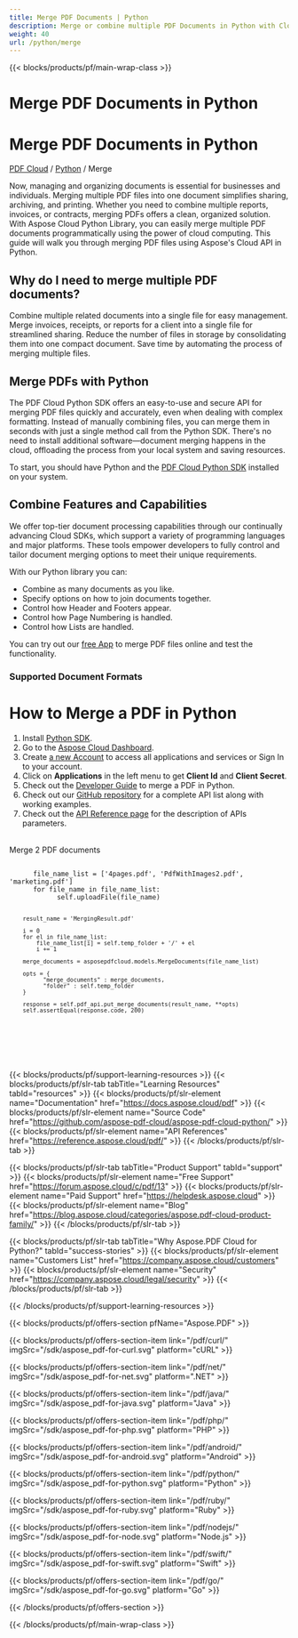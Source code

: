 ```yaml
---
title: Merge PDF Documents | Python 
description: Merge or combine multiple PDF Documents in Python with Cloud API. 
weight: 40
url: /python/merge
---
```


{{< blocks/products/pf/main-wrap-class >}}
<div id="fh">
<div class="container">
<div class="row">
<h1>Merge PDF Documents in Python</h1>
</div>
</div>
</div>
<div class="wmh">
<div class="container">
<div class="row">
<h1>Merge PDF Documents in Python</h1>
</div>
</div>
</div>
<div id="fm" data-nosnippet="">
<div class="container">
<div class="row">
<p class="navbar-text"><a href="/pdf/family/">PDF Cloud</a> / <a id="sdk" href="/pdf/python/"> Python</a> / Merge</p>
</div>
</div>
</div>
<div class="wgray">
<div class="container">
<div class="row">
<div class="w"><p>Now, managing and organizing documents is essential for businesses and individuals. Merging multiple PDF files into one document simplifies sharing, archiving, and printing. Whether you need to combine multiple reports, invoices, or contracts, merging PDFs offers a clean, organized solution. With Aspose Cloud Python Library, you can easily merge multiple PDF documents programmatically using the power of cloud computing. This guide will walk you through merging PDF files using Aspose's Cloud API in Python.</p>
<h2>Why do I need to merge multiple PDF documents?</h2>
<p>Combine multiple related documents into a single file for easy management. Merge invoices, receipts, or reports for a client into a single file for streamlined sharing. Reduce the number of files in storage by consolidating them into one compact document. Save time by automating the process of merging multiple files.</p>
<h2>Merge PDFs with Python</h2>
<p>The PDF Cloud Python SDK offers an easy-to-use and secure API for merging PDF files quickly and accurately, even when dealing with complex formatting. Instead of manually combining files, you can merge them in seconds with just a single method call from the Python SDK. There's no need to install additional software—document merging happens in the cloud, offloading the process from your local system and saving resources.</p>
<p>To start, you should have Python and the <a href="https://pypi.org/project/asposepdfcloud/" target="_blank" rel="noopener">PDF Cloud Python SDK</a> installed on your system.</p>
<h2>Combine Features and Capabilities</h2>
<p>We offer top-tier document processing capabilities through our continually advancing Cloud SDKs, which support a variety of programming languages and major platforms. These tools empower developers to fully control and tailor document merging options to meet their unique requirements.</p>
<p>With our Python library you can:</p>
<ul>
<li>Combine as many documents as you like.</li>
<li>Specify options on how to join documents together.</li>
<li>Control how Header and Footers appear.</li>
<li>Control how Page Numbering is handled.</li>
<li>Control how Lists are handled.</li>
</ul>
<p>You can try out our <a href="https://products.aspose.app/pdf/merger" target="_blank">free App</a> to merge PDF files online and test the functionality.</p>
<h3>Supported Document Formats</h3>
<h1>How to Merge a PDF in Python</h1>
<ol>
<li>Install <a href="https://pypi.org/project/asposepdfcloud/" target="_blank" rel="noopener">Python SDK</a>.</li>	<li>Go to the <a href="https://dashboard.aspose.cloud/" target="_blank">Aspose Cloud Dashboard</a>.</li>
<li>Create <a href="https://docs.aspose.cloud/display/storagecloud/Creating+and+Managing+Account" target="_blank">a
		new Account</a> to access all applications and services or Sign In to your account.
	</li>
<li>Click on <strong>Applications</strong> in the left menu to get <strong>Client Id</strong> and <strong>Client Secret</strong>.</li>
<li>Check out the <a href="https://docs.aspose.cloud/pdf/merge-multiple-pdf-files/" target="_blank">Developer
		Guide</a> to merge a PDF in Python.
	</li>
<li>Check out our <a href="https://github.com/aspose-pdf-cloud/aspose-pdf-cloud-python/" target="_blank">GitHub repository</a> for a complete API list along
		with working examples.
	</li>
<li>Check out the <a href="https://reference.aspose.cloud/pdf/#/Merge" target="_blank">API Reference page</a>
		for the description of APIs parameters.
	</li>
</ol>
<br/>
<div class="codeblock nf">
<div class="codeheader">Merge 2 PDF documents</div>
<pre data-nosnippet><code class="python hljs" >
      file_name_list = ['4pages.pdf', 'PdfWithImages2.pdf', 'marketing.pdf']
      for file_name in file_name_list:
            self.uploadFile(file_name)
        
        result_name = 'MergingResult.pdf'

        i = 0
        for el in file_name_list:
            file_name_list[i] = self.temp_folder + '/' + el
            i += 1

        merge_documents = asposepdfcloud.models.MergeDocuments(file_name_list)

        opts = {
              "merge_documents" : merge_documents,
              "folder" : self.temp_folder
        }

        response = self.pdf_api.put_merge_documents(result_name, **opts)
        self.assertEqual(response.code, 200)
</code></pre>
</div>
<br /><br /></div>
</div>
</div>

{{< blocks/products/pf/support-learning-resources >}}
{{< blocks/products/pf/slr-tab tabTitle="Learning Resources" tabId="resources" >}}
{{< blocks/products/pf/slr-element name="Documentation" href="https://docs.aspose.cloud/pdf" >}}
{{< blocks/products/pf/slr-element name="Source Code" href="https://github.com/aspose-pdf-cloud/aspose-pdf-cloud-python/" >}}
{{< blocks/products/pf/slr-element name="API References" href="https://reference.aspose.cloud/pdf/" >}}
{{< /blocks/products/pf/slr-tab >}}

{{< blocks/products/pf/slr-tab tabTitle="Product Support" tabId="support" >}}
{{< blocks/products/pf/slr-element name="Free Support" href="https://forum.aspose.cloud/c/pdf/13" >}}
{{< blocks/products/pf/slr-element name="Paid Support" href="https://helpdesk.aspose.cloud" >}}
{{< blocks/products/pf/slr-element name="Blog" href="https://blog.aspose.cloud/categories/aspose.pdf-cloud-product-family/" >}}
{{< /blocks/products/pf/slr-tab >}}

{{< blocks/products/pf/slr-tab tabTitle="Why Aspose.PDF Cloud for Python?" tabId="success-stories" >}}
{{< blocks/products/pf/slr-element name="Customers List" href="https://company.aspose.cloud/customers" >}}
{{< blocks/products/pf/slr-element name="Security" href="https://company.aspose.cloud/legal/security" >}}
{{< /blocks/products/pf/slr-tab >}}

{{< /blocks/products/pf/support-learning-resources >}}

{{< blocks/products/pf/offers-section pfName="Aspose.PDF" >}}

{{< blocks/products/pf/offers-section-item link="/pdf/curl/" imgSrc="/sdk/aspose_pdf-for-curl.svg" platform="cURL" >}}

{{< blocks/products/pf/offers-section-item link="/pdf/net/" imgSrc="/sdk/aspose_pdf-for-net.svg" platform=".NET" >}}

{{< blocks/products/pf/offers-section-item link="/pdf/java/" imgSrc="/sdk/aspose_pdf-for-java.svg" platform="Java" >}}

{{< blocks/products/pf/offers-section-item link="/pdf/php/" imgSrc="/sdk/aspose_pdf-for-php.svg" platform="PHP" >}}

{{< blocks/products/pf/offers-section-item link="/pdf/android/" imgSrc="/sdk/aspose_pdf-for-android.svg" platform="Android" >}}

{{< blocks/products/pf/offers-section-item link="/pdf/python/" imgSrc="/sdk/aspose_pdf-for-python.svg" platform="Python" >}}

{{< blocks/products/pf/offers-section-item link="/pdf/ruby/" imgSrc="/sdk/aspose_pdf-for-ruby.svg" platform="Ruby" >}}

{{< blocks/products/pf/offers-section-item link="/pdf/nodejs/" imgSrc="/sdk/aspose_pdf-for-node.svg" platform="Node.js" >}}

{{< blocks/products/pf/offers-section-item link="/pdf/swift/" imgSrc="/sdk/aspose_pdf-for-swift.svg" platform="Swift" >}}

{{< blocks/products/pf/offers-section-item link="/pdf/go/" imgSrc="/sdk/aspose_pdf-for-go.svg" platform="Go" >}}

{{< /blocks/products/pf/offers-section >}}

{{< /blocks/products/pf/main-wrap-class >}}